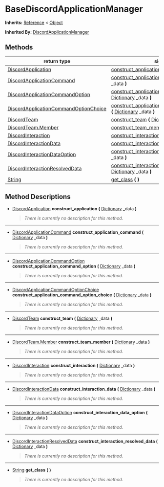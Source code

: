   
# BaseDiscordApplicationManager
  
**Inherits:** [Reference](https://docs.godotengine.org/en/3.5/classes/class_reference.html) < [Object](https://docs.godotengine.org/en/3.5/classes/class_object.html)  
  
**Inherited By:** [DiscordApplicationManager](./class_discordapplicationmanager.md)  
  
## Methods
  
| return type                                                                               | signature                                                                                                                                                                                                 |
|-------------------------------------------------------------------------------------------|-----------------------------------------------------------------------------------------------------------------------------------------------------------------------------------------------------------|
| [DiscordApplication](./class_discordapplication.md)                                       | [construct\_application](#method-construct-application) **(** [Dictionary](https://docs.godotengine.org/en/3.5/classes/class_dictionary.html) \_data **)**                                                |
| [DiscordApplicationCommand](./class_discordapplicationcommand.md)                         | [construct\_application\_command](#method-construct-application-command) **(** [Dictionary](https://docs.godotengine.org/en/3.5/classes/class_dictionary.html) \_data **)**                               |
| [DiscordApplicationCommandOption](./class_discordapplicationcommandoption.md)             | [construct\_application\_command\_option](#method-construct-application-command-option) **(** [Dictionary](https://docs.godotengine.org/en/3.5/classes/class_dictionary.html) \_data **)**                |
| [DiscordApplicationCommandOptionChoice](./class_discordapplicationcommandoptionchoice.md) | [construct\_application\_command\_option\_choice](#method-construct-application-command-option-choice) **(** [Dictionary](https://docs.godotengine.org/en/3.5/classes/class_dictionary.html) \_data **)** |
| [DiscordTeam](./class_discordteam.md)                                                     | [construct\_team](#method-construct-team) **(** [Dictionary](https://docs.godotengine.org/en/3.5/classes/class_dictionary.html) \_data **)**                                                              |
| [DiscordTeam.Member](./class_discordteam.md#member)                                       | [construct\_team\_member](#method-construct-team-member) **(** [Dictionary](https://docs.godotengine.org/en/3.5/classes/class_dictionary.html) \_data **)**                                               |
| [DiscordInteraction](./class_discordinteraction.md)                                       | [construct\_interaction](#method-construct-interaction) **(** [Dictionary](https://docs.godotengine.org/en/3.5/classes/class_dictionary.html) \_data **)**                                                |
| [DiscordInteractionData](./class_discordinteractiondata.md)                               | [construct\_interaction\_data](#method-construct-interaction-data) **(** [Dictionary](https://docs.godotengine.org/en/3.5/classes/class_dictionary.html) \_data **)**                                     |
| [DiscordInteractionDataOption](./class_discordinteractiondataoption.md)                   | [construct\_interaction\_data\_option](#method-construct-interaction-data-option) **(** [Dictionary](https://docs.godotengine.org/en/3.5/classes/class_dictionary.html) \_data **)**                      |
| [DiscordInteractionResolvedData](./class_discordinteractionresolveddata.md)               | [construct\_interaction\_resolved\_data](#method-construct-interaction-resolved-data) **(** [Dictionary](https://docs.godotengine.org/en/3.5/classes/class_dictionary.html) \_data **)**                  |
| [String](https://docs.godotengine.org/en/3.5/classes/class_string.html)                   | [get\_class](#method-get-class) **(**  **)**                                                                                                                                                              |  
  
## Method Descriptions
  
- <a name="method-construct-application"></a>[DiscordApplication](./class_discordapplication.md) **construct\_application** **(** [Dictionary](https://docs.godotengine.org/en/3.5/classes/class_dictionary.html) \_data **)**  
  
	> *There is currently no description for this method.*  
________________

- <a name="method-construct-application-command"></a>[DiscordApplicationCommand](./class_discordapplicationcommand.md) **construct\_application\_command** **(** [Dictionary](https://docs.godotengine.org/en/3.5/classes/class_dictionary.html) \_data **)**  
  
	> *There is currently no description for this method.*  
________________

- <a name="method-construct-application-command-option"></a>[DiscordApplicationCommandOption](./class_discordapplicationcommandoption.md) **construct\_application\_command\_option** **(** [Dictionary](https://docs.godotengine.org/en/3.5/classes/class_dictionary.html) \_data **)**  
  
	> *There is currently no description for this method.*  
________________

- <a name="method-construct-application-command-option-choice"></a>[DiscordApplicationCommandOptionChoice](./class_discordapplicationcommandoptionchoice.md) **construct\_application\_command\_option\_choice** **(** [Dictionary](https://docs.godotengine.org/en/3.5/classes/class_dictionary.html) \_data **)**  
  
	> *There is currently no description for this method.*  
________________

- <a name="method-construct-team"></a>[DiscordTeam](./class_discordteam.md) **construct\_team** **(** [Dictionary](https://docs.godotengine.org/en/3.5/classes/class_dictionary.html) \_data **)**  
  
	> *There is currently no description for this method.*  
________________

- <a name="method-construct-team-member"></a>[DiscordTeam.Member](./class_discordteam.md#member) **construct\_team\_member** **(** [Dictionary](https://docs.godotengine.org/en/3.5/classes/class_dictionary.html) \_data **)**  
  
	> *There is currently no description for this method.*  
________________

- <a name="method-construct-interaction"></a>[DiscordInteraction](./class_discordinteraction.md) **construct\_interaction** **(** [Dictionary](https://docs.godotengine.org/en/3.5/classes/class_dictionary.html) \_data **)**  
  
	> *There is currently no description for this method.*  
________________

- <a name="method-construct-interaction-data"></a>[DiscordInteractionData](./class_discordinteractiondata.md) **construct\_interaction\_data** **(** [Dictionary](https://docs.godotengine.org/en/3.5/classes/class_dictionary.html) \_data **)**  
  
	> *There is currently no description for this method.*  
________________

- <a name="method-construct-interaction-data-option"></a>[DiscordInteractionDataOption](./class_discordinteractiondataoption.md) **construct\_interaction\_data\_option** **(** [Dictionary](https://docs.godotengine.org/en/3.5/classes/class_dictionary.html) \_data **)**  
  
	> *There is currently no description for this method.*  
________________

- <a name="method-construct-interaction-resolved-data"></a>[DiscordInteractionResolvedData](./class_discordinteractionresolveddata.md) **construct\_interaction\_resolved\_data** **(** [Dictionary](https://docs.godotengine.org/en/3.5/classes/class_dictionary.html) \_data **)**  
  
	> *There is currently no description for this method.*  
________________

- <a name="method-get-class"></a>[String](https://docs.godotengine.org/en/3.5/classes/class_string.html) **get\_class** **(**  **)**  
  
	> *There is currently no description for this method.*
  
